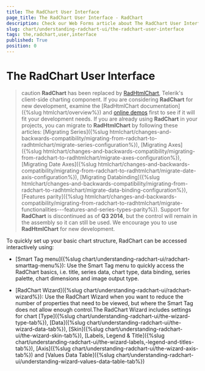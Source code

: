 ```yaml
---
title: The RadChart User Interface
page_title: The RadChart User Interface - RadChart
description: Check our Web Forms article about The RadChart User Interface.
slug: chart/understanding-radchart-ui/the-radchart-user-interface
tags: the,radchart,user,interface
published: True
position: 0
---
```


# The RadChart User Interface

>caution  **RadChart** has been replaced by [RadHtmlChart](https://www.telerik.com/products/aspnet-ajax/html-chart.aspx), Telerik's client-side charting component. If you are considering **RadChart** for new development, examine the [RadHtmlChart documentation]({%slug htmlchart/overview%}) and [online demos](https://demos.telerik.com/aspnet-ajax/htmlchart/examples/overview/defaultcs.aspx) first to see if it will fit your development needs. If you are already using **RadChart** in your projects, you can migrate to **RadHtmlChart** by following these articles: [Migrating Series]({%slug htmlchart/changes-and-backwards-compatibility/migrating-from-radchart-to-radhtmlchart/migrate-series-configuration%}), [Migrating Axes]({%slug htmlchart/changes-and-backwards-compatibility/migrating-from-radchart-to-radhtmlchart/migrate-axes-configuration%}), [Migrating Date Axes]({%slug htmlchart/changes-and-backwards-compatibility/migrating-from-radchart-to-radhtmlchart/migrate-date-axis-configuration%}), [Migrating Databinding]({%slug htmlchart/changes-and-backwards-compatibility/migrating-from-radchart-to-radhtmlchart/migrate-data-binding-configuration%}), [Features parity]({%slug htmlchart/changes-and-backwards-compatibility/migrating-from-radchart-to-radhtmlchart/migrate-functionalities---features-and-series-types-parity%}). Support for **RadChart** is discontinued as of **Q3 2014**, but the control will remain in the assembly so it can still be used. We encourage you to use **RadHtmlChart** for new development.

To quickly set up your basic chart structure, RadChart can be accessed interactively using:

* [Smart Tag menu]({%slug chart/understanding-radchart-ui/radchart-smarttag-menu%}): Use the Smart Tag menu to quickly access the RadChart basics, i.e. title, series data, chart type, data binding, series palette, chart dimensions and image output type.

* [RadChart Wizard]({%slug chart/understanding-radchart-ui/radchart-wizard%}): Use the RadChart Wizard when you want to reduce the number of properties that need to be viewed, but where the Smart Tag does not allow enough control.The RadChart Wizard includes settings for chart [Type]({%slug chart/understanding-radchart-ui/the-wizard-type-tab%}), [Data]({%slug chart/understanding-radchart-ui/the-wizard-data-tab%}), [Skin]({%slug chart/understanding-radchart-ui/the-wizard-skin-tab%}), [Labels, Legend & Title]({%slug chart/understanding-radchart-ui/the-wizard-labels,-legend-and-titles-tab%}), [Axis]({%slug chart/understanding-radchart-ui/the-wizard-axis-tab%}) and [Values Data Table]({%slug chart/understanding-radchart-ui/understanding-wizard-values-data-table-tab%})
